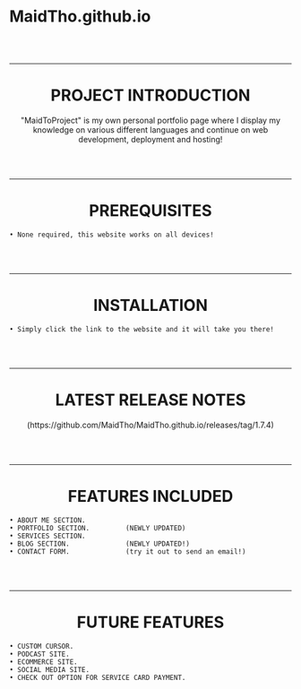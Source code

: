 # MaidTho.github.io

<br>
<br>

---------------------------------------------------
<h1 align="center">PROJECT INTRODUCTION</h1>
<p align="center"> "MaidToProject" is my own personal portfolio page where I display my knowledge on various different languages and continue on web development, deployment and hosting! </p>
<br>
<br>

---------------------------------------------------
<h1 align="center">PREREQUISITES</h1>

    • None required, this website works on all devices!

<br>
<br>

---------------------------------------------------
<h1 align="center">INSTALLATION</h1>

    • Simply click the link to the website and it will take you there!

<br>
<br>

---------------------------------------------------
<h1 align="center">LATEST RELEASE NOTES</h1>
<p align="center">(https://github.com/MaidTho/MaidTho.github.io/releases/tag/1.7.4)
    
</p>
<br>
<br>

---------------------------------------------------
<h1 align="center">FEATURES INCLUDED</h1>

<p align="center">
    
    • ABOUT ME SECTION.
    • PORTFOLIO SECTION.         (NEWLY UPDATED)
    • SERVICES SECTION.
    • BLOG SECTION.              (NEWLY UPDATED!)
    • CONTACT FORM.              (try it out to send an email!)
    
</p>
<br>
<br>

---------------------------------------------------
<h1 align="center"> FUTURE FEATURES </h1>
<p align="center">
    
    • CUSTOM CURSOR.
    • PODCAST SITE.
    • ECOMMERCE SITE.
    • SOCIAL MEDIA SITE.
    • CHECK OUT OPTION FOR SERVICE CARD PAYMENT.

</p>
<br>
<br>
